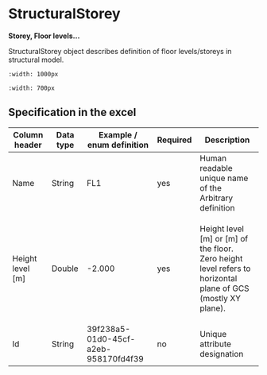 # StructuralStorey

**Storey, Floor levels...**

StructuralStorey object describes definition of floor levels/storeys in structural model.

```{image} ../.gitbook/assets/17\_structuralstorey\_1.png
:width: 1000px
```

```{image} ../.gitbook/assets/17\_structuralstorey\_2.png
:width: 700px
```

## Specification in the excel

| Column header| Data type | Example / enum definition | Required | Description |
| ----------------------------- | ---------------- | ------------------------------------ | ------------------ | ---------------------------------------------------------------------------------------------------------------------- |
| Name                          | String           | FL1                                  | yes                | Human readable unique name of the Arbitrary definition                                                                 |
| Height level \[m]             | Double           | -2.000                               | yes                | <p>Height level [m] or [m] of the floor.<br>Zero height level refers to horizontal plane of GCS (mostly XY plane).</p> |
| Id                            | String           | 39f238a5-01d0-45cf-a2eb-958170fd4f39 | no                 | Unique attribute designation                                                                                           |
